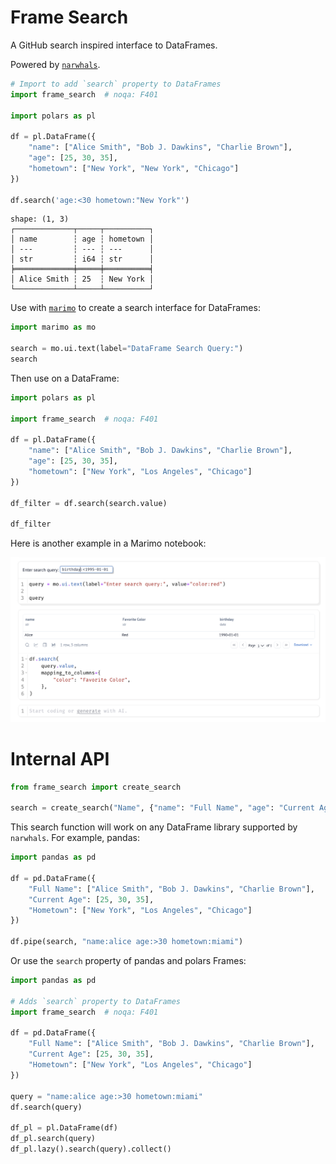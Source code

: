 # Frame Search

A GitHub search inspired interface to DataFrames.

Powered by [`narwhals`](https://narwhals-dev.github.io/narwhals/).

```python
# Import to add `search` property to DataFrames
import frame_search  # noqa: F401

import polars as pl

df = pl.DataFrame({
    "name": ["Alice Smith", "Bob J. Dawkins", "Charlie Brown"],
    "age": [25, 30, 35],
    "hometown": ["New York", "New York", "Chicago"]
})

df.search('age:<30 hometown:"New York"')
```

```text
shape: (1, 3)
┌─────────────┬─────┬──────────┐
│ name        ┆ age ┆ hometown │
│ ---         ┆ --- ┆ ---      │
│ str         ┆ i64 ┆ str      │
╞═════════════╪═════╪══════════╡
│ Alice Smith ┆ 25  ┆ New York │
└─────────────┴─────┴──────────┘
```

Use with [`marimo`](https://marimo.io/) to create a search interface for DataFrames:

```python
import marimo as mo

search = mo.ui.text(label="DataFrame Search Query:")
search
```

Then use on a DataFrame:

```python
import polars as pl

import frame_search  # noqa: F401

df = pl.DataFrame({
    "name": ["Alice Smith", "Bob J. Dawkins", "Charlie Brown"],
    "age": [25, 30, 35],
    "hometown": ["New York", "Los Angeles", "Chicago"]
})

df_filter = df.search(search.value)

df_filter
```

Here is another example in a Marimo notebook:

![Marimo Example](./images/marimo-example.png)

# Internal API

```python
from frame_search import create_search

search = create_search("Name", {"name": "Full Name", "age": "Current Age", "Hometown": "city"})
```


This search function will work on any DataFrame library supported by `narwhals`. For example, pandas:

```python
import pandas as pd

df = pd.DataFrame({
    "Full Name": ["Alice Smith", "Bob J. Dawkins", "Charlie Brown"],
    "Current Age": [25, 30, 35],
    "Hometown": ["New York", "Los Angeles", "Chicago"]
})

df.pipe(search, "name:alice age:>30 hometown:miami")
```

Or use the `search` property of pandas and polars Frames:

```python
import pandas as pd

# Adds `search` property to DataFrames
import frame_search  # noqa: F401

df = pd.DataFrame({
    "Full Name": ["Alice Smith", "Bob J. Dawkins", "Charlie Brown"],
    "Current Age": [25, 30, 35],
    "Hometown": ["New York", "Los Angeles", "Chicago"]
})

query = "name:alice age:>30 hometown:miami"
df.search(query)

df_pl = pl.DataFrame(df)
df_pl.search(query)
df_pl.lazy().search(query).collect()
```
